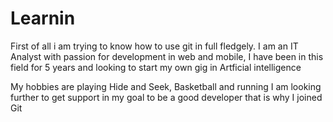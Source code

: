 # Learnin
First of all i am trying to know how to use git in full fledgely.
I am an IT Analyst with passion for development in web and mobile,
I have been in this field for 5 years and looking to start my own gig in Artficial intelligence

My hobbies are playing Hide and Seek, Basketball and running 
I am looking further to get support in my goal to be a good developer that is why I joined Git
